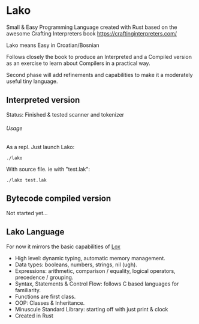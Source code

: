 # Lako
Small & Easy Programming Language created with Rust based on the awesome Crafting Interpreters book https://craftinginterpreters.com/

Lako means Easy in Croatian/Bosnian

Follows closely the book to produce an Interpreted and a Compiled version as an exercise to learn about Compilers in a practical way.

Second phase will add refinements and capabilities to make it a moderately useful tiny language.

## Interpreted version

Status: Finished & tested scanner and tokenizer

###### Usage

As a repl. Just launch Lako:

```
./lako
```

With source file. ie with "test.lak":

```
./lako test.lak
```

## Bytecode compiled version

Not started yet...

## Lako Language

For now it mirrors the basic capabilities of [Lox](https://craftinginterpreters.com/the-lox-language.html)

* High level: dynamic typing, automatic memory management.
* Data types: booleans, numbers, strings, nil (ugh).
* Expressions: arithmetic, comparison / equality, logical operators, precedence / grouping.
* Syntax, Statements & Control Flow: follows C based languages for familiarity.
* Functions are first class.
* OOP: Classes & Inheritance.
* Minuscule Standard Library: starting off with just print & clock
* Created in Rust
